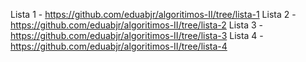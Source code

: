 Lista 1 - https://github.com/eduabjr/algoritimos-II/tree/lista-1
Lista 2 - https://github.com/eduabjr/algoritimos-II/tree/lista-2
Lista 3 - https://github.com/eduabjr/algoritimos-II/tree/lista-3
Lista 4 - https://github.com/eduabjr/algoritimos-II/tree/lista-4
